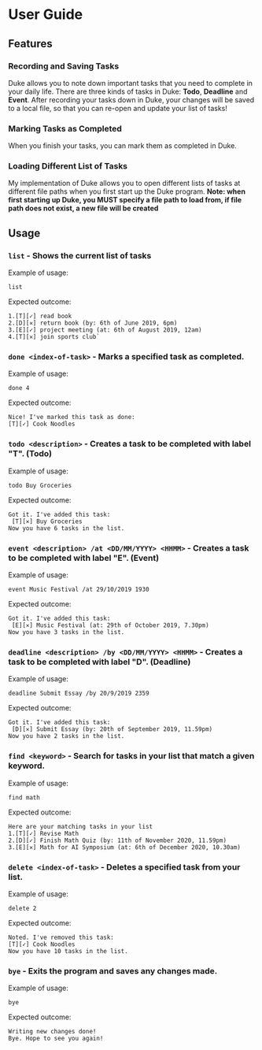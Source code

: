 # User Guide

## Features 

### Recording and Saving Tasks

Duke allows you to note down important tasks that you need to complete in your daily life. There are three kinds of tasks in Duke: **Todo**, **Deadline** and **Event**. After recording your tasks down in Duke, your changes will be saved to a local file, so that you can re-open and update your list of tasks! 

### Marking Tasks as Completed

When you finish your tasks, you can mark them as completed in Duke. 

### Loading Different List of Tasks

My implementation of Duke allows you to open different lists of tasks at different file paths when you first start up the Duke program. **Note: when first starting up Duke, you MUST specify a file path to load from, if file path does not exist, a new file will be created** 

## Usage

### `list` - Shows the current list of tasks

Example of usage: 

`list`

Expected outcome:
```
1.[T][✓] read book
2.[D][✕] return book (by: 6th of June 2019, 6pm)
3.[E][✓] project meeting (at: 6th of August 2019, 12am)
4.[T][✕] join sports club`
```
### `done <index-of-task>` - Marks a specified task as completed. 

Example of usage: 

`done 4`

Expected outcome:
```
Nice! I've marked this task as done:
[T][✓] Cook Noodles
```
### `todo <description>` - Creates a task to be completed with label "T". (Todo)

Example of usage: 

`todo Buy Groceries`

Expected outcome:
```
Got it. I've added this task:
 [T][✕] Buy Groceries
Now you have 6 tasks in the list.
```
### `event <description> /at <DD/MM/YYYY> <HHMM>` - Creates a task to be completed with label "E". (Event)

Example of usage: 

`event Music Festival /at 29/10/2019 1930`

Expected outcome:
```
Got it. I've added this task:
 [E][✕] Music Festival (at: 29th of October 2019, 7.30pm)
Now you have 3 tasks in the list.
```

### `deadline <description> /by <DD/MM/YYYY> <HHMM>` - Creates a task to be completed with label "D". (Deadline)

Example of usage: 

`deadline Submit Essay /by 20/9/2019 2359`

Expected outcome:
```
Got it. I've added this task:
 [D][✕] Submit Essay (by: 20th of September 2019, 11.59pm)
Now you have 2 tasks in the list.
```
### `find <keyword>` - Search for tasks in your list that match a given keyword.

Example of usage: 

`find math`

Expected outcome:
```
Here are your matching tasks in your list
1.[T][✓] Revise Math
2.[D][✓] Finish Math Quiz (by: 11th of November 2020, 11.59pm)
3.[E][✕] Math for AI Symposium (at: 6th of December 2020, 10.30am)
```
### `delete <index-of-task>` - Deletes a specified task from your list. 

Example of usage: 

`delete 2`

Expected outcome:
```
Noted. I've removed this task:
[T][✓] Cook Noodles
Now you have 10 tasks in the list.
```
### `bye` - Exits the program and saves any changes made. 

Example of usage: 

`bye`

Expected outcome:
```
Writing new changes done!
Bye. Hope to see you again!
```

